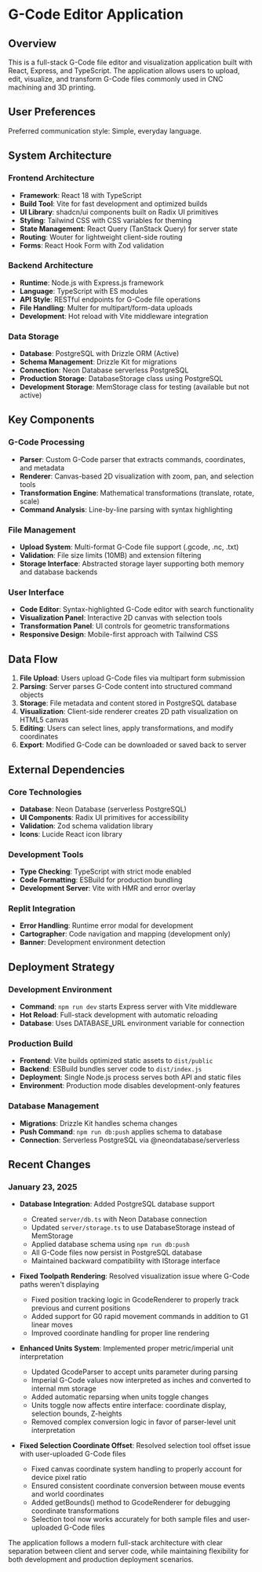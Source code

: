 # G-Code Editor Application

## Overview

This is a full-stack G-Code file editor and visualization application built with React, Express, and TypeScript. The application allows users to upload, edit, visualize, and transform G-Code files commonly used in CNC machining and 3D printing.

## User Preferences

Preferred communication style: Simple, everyday language.

## System Architecture

### Frontend Architecture
- **Framework**: React 18 with TypeScript
- **Build Tool**: Vite for fast development and optimized builds
- **UI Library**: shadcn/ui components built on Radix UI primitives
- **Styling**: Tailwind CSS with CSS variables for theming
- **State Management**: React Query (TanStack Query) for server state
- **Routing**: Wouter for lightweight client-side routing
- **Forms**: React Hook Form with Zod validation

### Backend Architecture
- **Runtime**: Node.js with Express.js framework
- **Language**: TypeScript with ES modules
- **API Style**: RESTful endpoints for G-Code file operations
- **File Handling**: Multer for multipart/form-data uploads
- **Development**: Hot reload with Vite middleware integration

### Data Storage
- **Database**: PostgreSQL with Drizzle ORM (Active)
- **Schema Management**: Drizzle Kit for migrations
- **Connection**: Neon Database serverless PostgreSQL
- **Production Storage**: DatabaseStorage class using PostgreSQL
- **Development Storage**: MemStorage class for testing (available but not active)

## Key Components

### G-Code Processing
- **Parser**: Custom G-Code parser that extracts commands, coordinates, and metadata
- **Renderer**: Canvas-based 2D visualization with zoom, pan, and selection tools
- **Transformation Engine**: Mathematical transformations (translate, rotate, scale)
- **Command Analysis**: Line-by-line parsing with syntax highlighting

### File Management
- **Upload System**: Multi-format G-Code file support (.gcode, .nc, .txt)
- **Validation**: File size limits (10MB) and extension filtering
- **Storage Interface**: Abstracted storage layer supporting both memory and database backends

### User Interface
- **Code Editor**: Syntax-highlighted G-Code editor with search functionality
- **Visualization Panel**: Interactive 2D canvas with selection tools
- **Transformation Panel**: UI controls for geometric transformations
- **Responsive Design**: Mobile-first approach with Tailwind CSS

## Data Flow

1. **File Upload**: Users upload G-Code files via multipart form submission
2. **Parsing**: Server parses G-Code content into structured command objects
3. **Storage**: File metadata and content stored in PostgreSQL database
4. **Visualization**: Client-side renderer creates 2D path visualization on HTML5 canvas
5. **Editing**: Users can select lines, apply transformations, and modify coordinates
6. **Export**: Modified G-Code can be downloaded or saved back to server

## External Dependencies

### Core Technologies
- **Database**: Neon Database (serverless PostgreSQL)
- **UI Components**: Radix UI primitives for accessibility
- **Validation**: Zod schema validation library
- **Icons**: Lucide React icon library

### Development Tools
- **Type Checking**: TypeScript with strict mode enabled
- **Code Formatting**: ESBuild for production bundling
- **Development Server**: Vite with HMR and error overlay

### Replit Integration
- **Error Handling**: Runtime error modal for development
- **Cartographer**: Code navigation and mapping (development only)
- **Banner**: Development environment detection

## Deployment Strategy

### Development Environment
- **Command**: `npm run dev` starts Express server with Vite middleware
- **Hot Reload**: Full-stack development with automatic reloading
- **Database**: Uses DATABASE_URL environment variable for connection

### Production Build
- **Frontend**: Vite builds optimized static assets to `dist/public`
- **Backend**: ESBuild bundles server code to `dist/index.js`
- **Deployment**: Single Node.js process serves both API and static files
- **Environment**: Production mode disables development-only features

### Database Management
- **Migrations**: Drizzle Kit handles schema changes
- **Push Command**: `npm run db:push` applies schema to database
- **Connection**: Serverless PostgreSQL via @neondatabase/serverless

## Recent Changes

### January 23, 2025
- **Database Integration**: Added PostgreSQL database support
  - Created `server/db.ts` with Neon Database connection
  - Updated `server/storage.ts` to use DatabaseStorage instead of MemStorage
  - Applied database schema using `npm run db:push`
  - All G-Code files now persist in PostgreSQL database
  - Maintained backward compatibility with IStorage interface

- **Fixed Toolpath Rendering**: Resolved visualization issue where G-Code paths weren't displaying
  - Fixed position tracking logic in GcodeRenderer to properly track previous and current positions
  - Added support for G0 rapid movement commands in addition to G1 linear moves
  - Improved coordinate handling for proper line rendering

- **Enhanced Units System**: Implemented proper metric/imperial unit interpretation
  - Updated GcodeParser to accept units parameter during parsing
  - Imperial G-Code values now interpreted as inches and converted to internal mm storage
  - Added automatic reparsing when units toggle changes
  - Units toggle now affects entire interface: coordinate display, selection bounds, Z-heights
  - Removed complex conversion logic in favor of parser-level unit interpretation

- **Fixed Selection Coordinate Offset**: Resolved selection tool offset issue with user-uploaded G-Code files
  - Fixed canvas coordinate system handling to properly account for device pixel ratio
  - Ensured consistent coordinate conversion between mouse events and world coordinates
  - Added getBounds() method to GcodeRenderer for debugging coordinate transformations
  - Selection tool now works accurately for both sample files and user-uploaded G-Code files

The application follows a modern full-stack architecture with clear separation between client and server code, while maintaining flexibility for both development and production deployment scenarios.